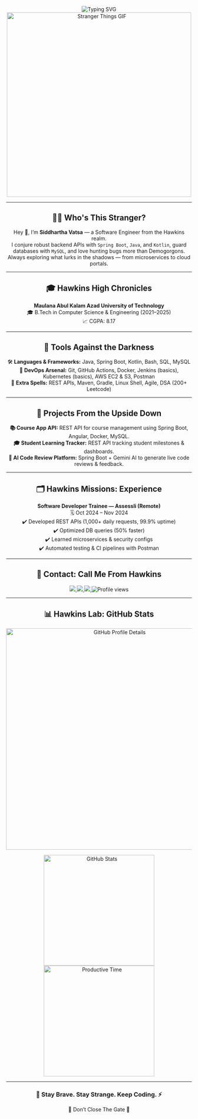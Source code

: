 <div align="center">

<img src="https://readme-typing-svg.herokuapp.com?font=Press+Start+2P&size=30&pause=1000&color=FF0000&center=true&vCenter=true&width=900&lines=💀+Welcome+to+the+Upside+Down;🚨+Stranger+Things+Codebase;🔦+I+Am+Siddhartha+Vatsa;🕷️+Backend+Demon+Hunter" alt="Typing SVG"/>

<img src="https://media2.giphy.com/media/v1.Y2lkPTc5MGI3NjExdGdjd3FmNHdjbXgybmdsdjdjZ2wyeXZtN21wdGxoOWI5OG1jc2NsZyZlcD12MV9pbnRlcm5hbF9naWZfYnlfaWQmY3Q9Zw/F1cehBDCMnsukCPUXo/giphy.gif" alt="Stranger Things GIF" width="500"/>

</div>

---

<div align="center">
  <h2>🧙‍♂️ Who's This Stranger?</h2>
  <p>
    Hey 👋, I’m <strong>Siddhartha Vatsa</strong> — a Software Engineer from the Hawkins realm.<br>
    I conjure robust backend APIs with <code>Spring Boot</code>, <code>Java</code>, and <code>Kotlin</code>, guard databases with <code>MySQL</code>, and love hunting bugs more than Demogorgons.<br>
    Always exploring what lurks in the shadows — from microservices to cloud portals.
  </p>
</div>

---

<div align="center">
  <h2>🎓 Hawkins High Chronicles</h2>
  <p>
    <strong>Maulana Abul Kalam Azad University of Technology</strong><br>
    🎓 B.Tech in Computer Science & Engineering (2021–2025)<br>
    📈 CGPA: 8.17
  </p>
</div>

---

<div align="center">
  <h2>🔧 Tools Against the Darkness</h2>
  <p>
    🛠️ <strong>Languages & Frameworks:</strong> Java, Spring Boot, Kotlin, Bash, SQL, MySQL<br>
    🚀 <strong>DevOps Arsenal:</strong> Git, GitHub Actions, Docker, Jenkins (basics), Kubernetes (basics), AWS EC2 & S3, Postman<br>
    🧩 <strong>Extra Spells:</strong> REST APIs, Maven, Gradle, Linux Shell, Agile, DSA (200+ Leetcode)
  </p>
</div>

---

<div align="center">
  <h2>📂 Projects From the Upside Down</h2>
  <p>
    <strong>📚 Course App API:</strong> REST API for course management using Spring Boot, Angular, Docker, MySQL.<br>
    <strong>🎓 Student Learning Tracker:</strong> REST API tracking student milestones & dashboards.<br>
    <strong>🤖 AI Code Review Platform:</strong> Spring Boot + Gemini AI to generate live code reviews & feedback.
  </p>
</div>

---

<div align="center">
  <h2>🗂️ Hawkins Missions: Experience</h2>
  <p>
    <strong>Software Developer Trainee — Assessli (Remote)</strong><br>
    🗓️ Oct 2024 – Nov 2024<br>
    ✔️ Developed REST APIs (1,000+ daily requests, 99.9% uptime)<br>
    ✔️ Optimized DB queries (50% faster)<br>
    ✔️ Learned microservices & security configs<br>
    ✔️ Automated testing & CI pipelines with Postman
  </p>
</div>

---

<div align="center">
  <h2>📡 Contact: Call Me From Hawkins</h2>
  <p>
    <a href="https://www.linkedin.com/in/vatsasiddhartha">
      <img src="https://img.shields.io/badge/LinkedIn-Hawkins%20Network-0A66C2?style=for-the-badge&logo=linkedin&logoColor=white"/>
    </a>
    <a href="https://linktr.ee/siddharthavatsa">
      <img src="https://img.shields.io/badge/Linktree-Gateway%20To%20The%20Upside%20Down-39E09B?style=for-the-badge&logo=Linktree&logoColor=white"/>
    </a>
    <a href="https://github.com/vatsasiddhartha">
      <img src="https://img.shields.io/badge/GitHub%20Realm-Shadow%20Repo-24292F?style=for-the-badge&logo=github&logoColor=white"/>
    </a>
    <img src="https://komarev.com/ghpvc/?username=vatsasiddhartha&style=for-the-badge&label=Visitors+from+the+Upside+Down" alt="Profile views"/>
  </p>
</div>

---

<div align="center">
  <h2>📊 Hawkins Lab: GitHub Stats</h2>
  <p>
    <img src="https://github-profile-summary-cards.vercel.app/api/cards/profile-details?username=vatsasiddhartha&theme=radical" alt="GitHub Profile Details" width="600"/>
  </p>
  <p>
    <img src="https://github-profile-summary-cards.vercel.app/api/cards/stats?username=vatsasiddhartha&theme=radical" alt="GitHub Stats" width="300"/>
    <img src="https://github-profile-summary-cards.vercel.app/api/cards/productive-time?username=vatsasiddhartha&theme=radical&utcOffset=10" alt="Productive Time" width="300"/>
  </p>
</div>

---

<div align="center">
  <h3>🔦 Stay Brave. Stay Strange. Keep Coding. ⚡</h3>
  <p>👾 Don’t Close The Gate 👾</p>
</div>
